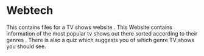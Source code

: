 # Webtech
This contains files for a TV shows website . This Website contains information of the most popular tv shows out there sorted according to their genres . There is also a quiz which suggests you of which genre TV shows you should see.
